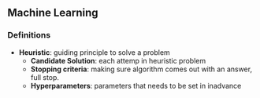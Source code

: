 ## Machine Learning

### Definitions

- **Heuristic**: guiding principle to solve a problem
  - **Candidate Solution**: each attemp in heuristic problem
  - **Stopping criteria**: making sure algorithm comes out with an answer, full stop.
  - **Hyperparameters**: parameters that needs to be set in inadvance
